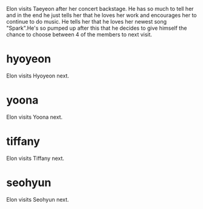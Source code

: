Elon visits Taeyeon after her concert backstage. He has so much to tell her and in the end he just tells her that he loves her work and encourages her to continue to do music. He tells her that he loves her newest song "Spark".He's so pumped up after this that he decides to give himself the chance to choose between 4 of the members to next visit.

# hyoyeon
Elon visits Hyoyeon next.

# yoona
Elon visits Yoona next.

# tiffany
Elon visits Tiffany next.

# seohyun
Elon visits Seohyun next.
